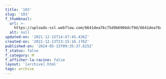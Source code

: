 ```yaml
---
title: '103'
slug: '103'
f_thumbnail:
  url: >-
    https://uploads-ssl.webflow.com/6641dea76c75d9b6904dcf9d/6641dea76c75d9b6904dd250_103.jpg
  alt: null
updated-on: '2021-12-15T14:47:45.436Z'
created-on: '2021-12-13T23:15:16.176Z'
published-on: '2024-05-13T09:35:37.825Z'
f_status: false
f_category: M
f_afficher-la-racine: false
layout: '[archive].html'
tags: archive
---
```



